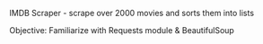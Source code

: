 IMDB Scraper - scrape over 2000 movies and sorts them into lists

Objective: Familiarize with Requests module & BeautifulSoup

